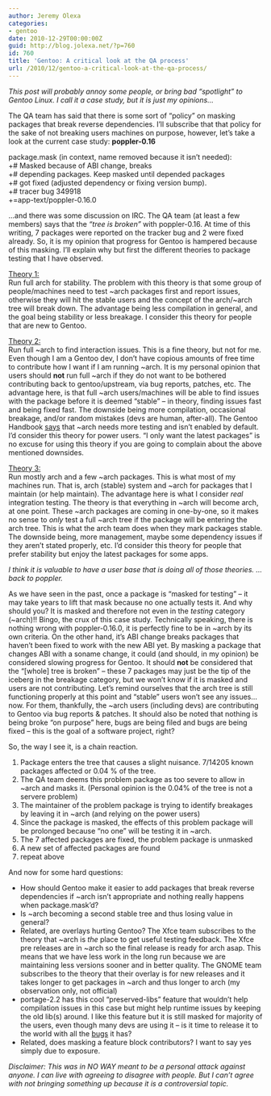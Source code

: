 ```yaml
---
author: Jeremy Olexa
categories:
- gentoo
date: 2010-12-29T00:00:00Z
guid: http://blog.jolexa.net/?p=760
id: 760
title: 'Gentoo: A critical look at the QA process'
url: /2010/12/gentoo-a-critical-look-at-the-qa-process/
---
```


*This post will probably annoy some people, or bring bad &#8220;spotlight&#8221; to Gentoo Linux. I call it a case study, but it is just my opinions&#8230;*

The QA team has said that there is some sort of &#8220;policy&#8221; on masking packages that break reverse dependencies. I&#8217;ll subscribe that that policy for the sake of not breaking users machines on purpose, however, let&#8217;s take a look at the current case study: **poppler-0.16**

package.mask (in context, name removed because it isn&#8217;t needed):  
+# Masked because of ABI change, breaks  
+# depending packages. Keep masked until depended packages  
+# got fixed (adjusted dependency or fixing version bump).  
+# tracer bug 349918  
+=app-text/poppler-0.16.0

&#8230;and there was some discussion on IRC. The QA team (at least a few members) says that the *&#8220;tree is broken&#8221;* with poppler-0.16. At time of this writing, 7 packages were reported on the tracker bug and 2 were fixed already. So, it is my opinion that progress for Gentoo is hampered because of this masking. I&#8217;ll explain why but first the different theories to package testing that I have observed.

<u>Theory 1:</u>  
Run full arch for stability. The problem with this theory is that some group of people/machines need to test ~arch packages first and report issues, otherwise they will hit the stable users and the concept of the arch/~arch tree will break down. The advantage being less compilation in general, and the goal being stability or less breakage. I consider this theory for people that are new to Gentoo.

<u>Theory 2:</u>  
Run full ~arch to find interaction issues. This is a fine theory, but not for me. Even though I am a Gentoo dev, I don&#8217;t have copious amounts of free time to contribute how I want if I am running ~arch. It is my personal opinion that users should **not** run full ~arch if they do not want to be bothered contributing back to gentoo/upstream, via bug reports, patches, etc. The advantage here, is that full ~arch users/machines will be able to find issues with the package before it is deemed &#8220;stable&#8221; &#8211; in theory, finding issues fast and being fixed fast. The downside being more compilation, occasional breakage, and/or random mistakes (devs are human, after-all). The Gentoo Handbook [says][1] that ~arch needs more testing and isn&#8217;t enabled by default. I&#8217;d consider this theory for power users. &#8220;I only want the latest packages&#8221; is no excuse for using this theory if you are going to complain about the above mentioned downsides.

<u>Theory 3:</u>  
Run mostly arch and a few ~arch packages. This is what most of my machines run. That is, arch (stable) system and ~arch for packages that I maintain (or help maintain). The advantage here is what I consider *real* integration testing. The theory is that everything in ~arch will become arch, at one point. These ~arch packages are coming in one-by-one, so it makes no sense to *only* test a full ~arch tree if the package will be entering the arch tree. This is what the arch team does when they mark packages stable. The downside being, more management, maybe some dependency issues if they aren&#8217;t stated properly, etc. I&#8217;d consider this theory for people that prefer stability but enjoy the latest packages for some apps.

*I think it is valuable to have a user base that is doing all of those theories. &#8230;back to poppler.*

As we have seen in the past, once a package is &#8220;masked for testing&#8221; &#8211; it may take years to lift that mask because no one actually tests it. And why should you? It is masked and therefore not even in the *testing* category (~arch)!! Bingo, the crux of this case study. Technically speaking, there is nothing wrong with poppler-0.16.0, it is perfectly fine to be in ~arch by its own criteria. On the other hand, it&#8217;s ABI change breaks packages that haven&#8217;t been fixed to work with the new ABI yet. By masking a package that changes ABI with a soname change, it could (and should, in my opinion) be considered slowing progress for Gentoo. It should **not** be considered that the &#8220;[whole] tree is broken&#8221; &#8211; these 7 packages may just be the tip of the iceberg in the breakage category, but we won&#8217;t know if it is masked and users are not contributing. Let&#8217;s remind ourselves that the arch tree is still functioning properly at this point and &#8220;stable&#8221; users won&#8217;t see any issues&#8230;now. For them, thankfully, the ~arch users (including devs) are contributing to Gentoo via bug reports & patches. It should also be noted that nothing is being broke &#8220;on purpose&#8221; here, bugs are being filed and bugs are being fixed &#8211; this is the goal of a software project, right?

So, the way I see it, is a chain reaction.

  1. Package enters the tree that causes a slight nuisance. 7/14205 known packages affected or 0.04 % of the tree.
  2. The QA team deems this problem package as too severe to allow in ~arch and masks it. (Personal opinion is the 0.04% of the tree is not a servere problem)
  3. The maintainer of the problem package is trying to identify breakages by leaving it in ~arch (and relying on the power users)
  4. Since the package is masked, the effects of this problem package will be prolonged because &#8220;no one&#8221; will be testing it in ~arch.
  5. The 7 affected packages are fixed, the problem package is unmasked
  6. A new set of affected packages are found
  7. repeat above

And now for some hard questions:

  * How should Gentoo make it easier to add packages that break reverse dependencies if ~arch isn&#8217;t appropriate and nothing really happens when package.mask&#8217;d?
  * Is ~arch becoming a second stable tree and thus losing value in general?
  * Related, are overlays hurting Gentoo? The Xfce team subscribes to the theory that ~arch is *the* place to get useful testing feedback. The Xfce pre releases are in ~arch so the final release is ready for arch asap. This means that we have less work in the long run because we are maintaining less versions sooner and in better quality. The GNOME team subscribes to the theory that their overlay is for new releases and it takes longer to get packages in ~arch and thus longer to arch (my observation only, not official)
  * portage-2.2 has this cool &#8220;preserved-libs&#8221; feature that wouldn&#8217;t help compilation issues in this case but might help runtime issues by keeping the old lib(s) around. I like this feature but it is still masked for majority of the users, even though many devs are using it &#8211; is it time to release it to the world with all the [bugs][2] it has?
  * Related, does masking a feature block contributors? I want to say yes simply due to exposure.

*Disclaimer: This was in NO WAY meant to be a personal attack against anyone. I can live with agreeing to disagree with people. But I can&#8217;t agree with not bringing something up because it is a controversial topic.*

 [1]: http://www.gentoo.org/doc/en/handbook/handbook-x86.xml?part=2&chap=1#doc_chap5
 [2]: http://bugs.gentoo.org/240323
